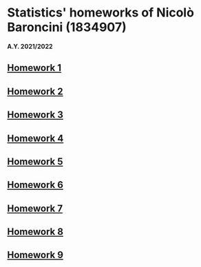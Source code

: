 # Statistics' homeworks of Nicolò Baroncini (1834907)
**A.Y. 2021/2022**

## [Homework 1](https://bynickes.github.io/StatisticsHomeworks/homework1)
## [Homework 2](https://bynickes.github.io/StatisticsHomeworks/homework2)
## [Homework 3](https://bynickes.github.io/StatisticsHomeworks/homework3)
## [Homework 4](https://bynickes.github.io/StatisticsHomeworks/homework4)
## [Homework 5](https://bynickes.github.io/StatisticsHomeworks/homework5)
## [Homework 6](https://bynickes.github.io/StatisticsHomeworks/homework6)
## [Homework 7](https://bynickes.github.io/StatisticsHomeworks/homework7)
## [Homework 8](https://bynickes.github.io/StatisticsHomeworks/homework8)
## [Homework 9](https://bynickes.github.io/StatisticsHomeworks/homework9)
